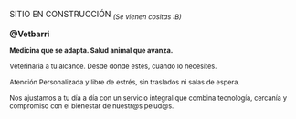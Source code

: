 SITIO EN CONSTRUCCIÓN
<sub>*(Se vienen cositas :B)*</sub>

**@Vetbarri**

<sup>**Medicina que se adapta. Salud animal que avanza.**</sup>

<sup>Veterinaria a tu alcance. Desde donde estés, cuando lo necesites.</sup> 

<sup>Atención Personalizada y libre de estrés, sin traslados ni salas de espera.</sup>

<sup>Nos ajustamos a tu día a día con un servicio integral que combina tecnología, cercanía y compromiso con el bienestar de nuestr@s pelud@s.</sup>
